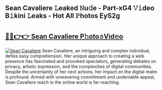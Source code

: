 ## Sean Cavaliere 𝙻eaked 𝙽u𝚍e - Part-xG4 𝚅𝚒deo B𝚒kini 𝙻eaks - Hot All 𝙿hotos EyS2g

# <h2><a href="http://ld0ef3.urlbe.top/?page=Sean+Cavaliere">🔗🔗👉👉 Sean Cavaliere P𝚑oto𝚜Vid𝚎o</a></h2>

[![Sean Cavaliere](https://i.imgur.com/eBuTRDB.gif)](http://ld0ef3.urlbe.top/?page=Sean+Cavaliere)
Sean Cavaliere, an intriguing and complex individual, defies easy comprehension. Her unique approach to creating a web presence has fascinated and provoked spectators, generating debates on privacy, artistic expression, and the complexities of digital communities. Despite the uncertainty of her next actions, her impact on the digital realm is profound. Armed with unwavering commitment and undeniable appeal, Sean Cavaliere reach in the online world is far-reaching.
